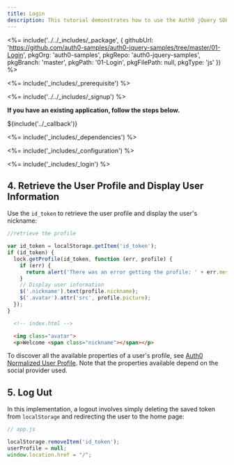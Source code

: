 ```yaml
---
title: Login
description: This tutorial demonstrates how to use the Auth0 jQuery SDK to add authentication and authorization to your web app
---
```


<%= include('../../_includes/_package', {
  githubUrl: 'https://github.com/auth0-samples/auth0-jquery-samples/tree/master/01-Login',
  pkgOrg: 'auth0-samples',
  pkgRepo: 'auth0-jquery-samples',
  pkgBranch: 'master',
  pkgPath: '01-Login',
  pkgFilePath: null,
  pkgType: 'js'
}) %>

<%= include('_includes/_prerequisite') %>

<%= include('../../\_includes/\_signup') %>

**If you have an existing application, follow the steps below.**

${include('../\_callback')}

<%= include('_includes/_dependencies') %>

<%= include('_includes/_configuration') %>

<%= include('_includes/_login') %>

## 4. Retrieve the User Profile and Display User Information

Use the `id_token` to retrieve the user profile and display the user's nickname:

```js
//retrieve the profile

var id_token = localStorage.getItem('id_token');
if (id_token) {
  lock.getProfile(id_token, function (err, profile) {
    if (err) {
      return alert('There was an error getting the profile: ' + err.message);
    }
    // Display user information
    $('.nickname').text(profile.nickname);
    $('.avatar').attr('src', profile.picture);
  });
}
```

```html
  <!-- index.html -->

  <img class="avatar">
  <p>Welcome <span class="nickname"></span></p>
```

To discover all the available properties of a user's profile, see [Auth0 Normalized User Profile](/user-profile). Note that the properties available depend on the social provider used.

## 5. Log Uut

In this implementation, a logout involves simply deleting the saved token from `localStorage` and redirecting the user to the home page:

```js
// app.js

localStorage.removeItem('id_token');
userProfile = null;
window.location.href = "/";
```
